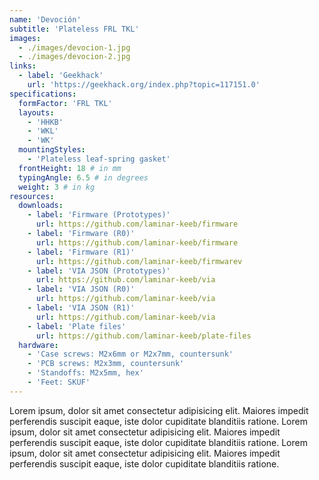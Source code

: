 ```yaml
---
name: 'Devoción'
subtitle: 'Plateless FRL TKL'
images:
  - ./images/devocion-1.jpg
  - ./images/devocion-2.jpg
links:
  - label: 'Geekhack'
    url: 'https://geekhack.org/index.php?topic=117151.0'
specifications:
  formFactor: 'FRL TKL'
  layouts:
    - 'HHKB'
    - 'WKL'
    - 'WK'
  mountingStyles:
    - 'Plateless leaf-spring gasket'
  frontHeight: 18 # in mm
  typingAngle: 6.5 # in degrees
  weight: 3 # in kg
resources:
  downloads:
    - label: 'Firmware (Prototypes)'
      url: https://github.com/laminar-keeb/firmware
    - label: 'Firmware (R0)'
      url: https://github.com/laminar-keeb/firmware
    - label: 'Firmware (R1)'
      url: https://github.com/laminar-keeb/firmwarev
    - label: 'VIA JSON (Prototypes)'
      url: https://github.com/laminar-keeb/via
    - label: 'VIA JSON (R0)'
      url: https://github.com/laminar-keeb/via
    - label: 'VIA JSON (R1)'
      url: https://github.com/laminar-keeb/via
    - label: 'Plate files'
      url: https://github.com/laminar-keeb/plate-files
  hardware:
    - 'Case screws: M2x6mm or M2x7mm, countersunk'
    - 'PCB screws: M2x3mm, countersunk'
    - 'Standoffs: M2x5mm, hex'
    - 'Feet: SKUF'
---
```


Lorem ipsum, dolor sit amet consectetur adipisicing elit. Maiores impedit perferendis suscipit eaque, iste dolor cupiditate blanditiis ratione. Lorem ipsum, dolor sit amet consectetur adipisicing elit. Maiores impedit perferendis suscipit eaque, iste dolor cupiditate blanditiis ratione. Lorem ipsum, dolor sit amet consectetur adipisicing elit. Maiores impedit perferendis suscipit eaque, iste dolor cupiditate blanditiis ratione.
